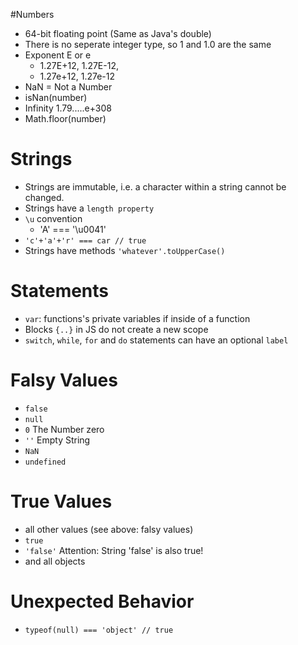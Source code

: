 #Numbers

* 64-bit floating point (Same as Java's double)
* There is no seperate integer type, so 1 and 1.0 are the same
* Exponent E or e
  * 1.27E+12, 1.27E-12, 
  * 1.27e+12, 1.27e-12
* NaN = Not a Number
* isNan(number)
* Infinity 1.79.....e+308
* Math.floor(number)

# Strings

* Strings are immutable, i.e. a character within a string cannot be changed.
* Strings have a `length property`
* `\u` convention
  * 'A' === '\u0041'
* `'c'+'a'+'r' === car // true`
* Strings have methods `'whatever'.toUpperCase()`

# Statements

* `var`: functions's private variables if inside of a function
* Blocks `{..}` in JS do not create a new scope
* `switch`, `while`, `for` and `do` statements can have an optional `label` 

# Falsy Values

* `false`
* `null`
* `0`  The Number zero
* `''` Empty String 
* `NaN`
* `undefined`

# True Values

* all other values (see above: falsy values)
* `true`
* `'false'` Attention: String 'false' is also true!
* and all objects

# Unexpected Behavior

* `typeof(null) === 'object' // true` 